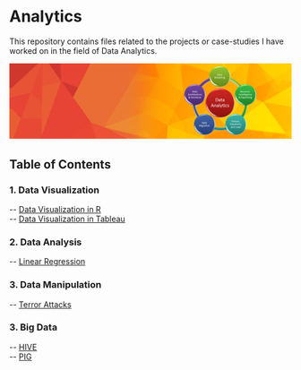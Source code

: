 # Analytics
This repository contains files related to the projects or case-studies I have worked on in the field of Data Analytics.

![alt text](DataAnalytics.png "data analytics")

## Table of Contents

### 1. Data Visualization
-- <a href="https://github.com/rohanshetty1888/Analytics/tree/master/DataVisualization/Most_Valuable_Brands">Data Visualization in R</a><br>
-- <a href="https://github.com/rohanshetty1888/Analytics/tree/master/DataVisualization/Tableau">Data Visualization in Tableau</a>

### 2. Data Analysis
-- <a href="https://github.com/rohanshetty1888/Analytics/tree/master/DataAnalysis/LinearRegression">Linear Regression</a>

### 3. Data Manipulation
-- <a href="https://github.com/rohanshetty1888/Analytics/tree/master/DataManipulation/TerrorAttacks">Terror Attacks</a>

### 3. Big Data
-- <a href="https://github.com/rohanshetty1888/Analytics/tree/master/BigData/HIVE">HIVE</a><br>
-- <a href="https://github.com/rohanshetty1888/Analytics/tree/master/BigData/PIG">PIG</a>
